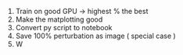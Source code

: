 1. Train on good GPU -> highest % the best
2. Make the matplotting good
3. Convert py script to notebook
4. Save 100% perturbation as image ( special case )
5. W
